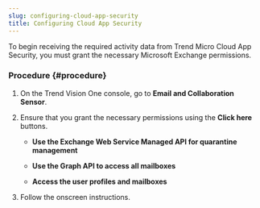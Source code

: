 ```yaml
---
slug: configuring-cloud-app-security
title: Configuring Cloud App Security
---
```


To begin receiving the required activity data from Trend Micro Cloud App Security, you must grant the necessary Microsoft Exchange permissions.

### Procedure {#procedure}

1.  On the Trend Vision One console, go to **Email and Collaboration Sensor**.

2.  Ensure that you grant the necessary permissions using the **Click here** buttons.

    - **Use the Exchange Web Service Managed API for quarantine management**

    - **Use the Graph API to access all mailboxes**

    - **Access the user profiles and mailboxes**

3.  Follow the onscreen instructions.
